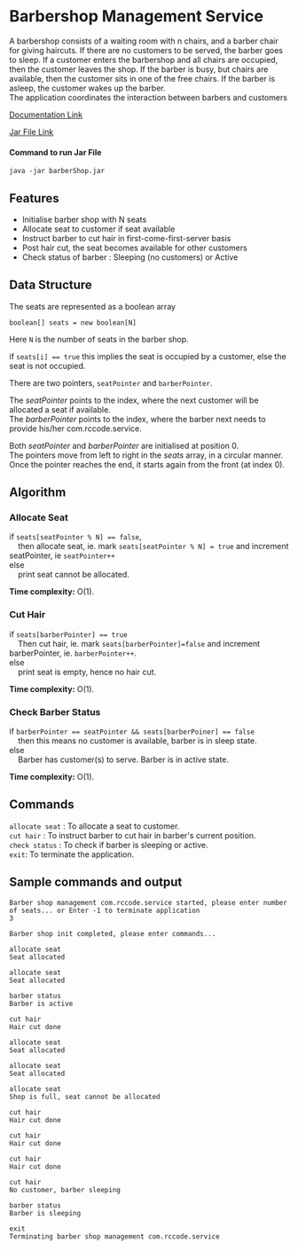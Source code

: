 # Barbershop Management Service

A barbershop consists of a waiting room with n chairs, and a barber chair for giving haircuts. If there are no customers to be served, the barber goes to sleep. If a customer enters the barbershop and all chairs are occupied, then the customer leaves the shop. If the barber is busy, but chairs are available, then the customer sits in one of the free chairs. If the barber is asleep, the customer wakes up the barber.  
The application coordinates the interaction between barbers and customers

[Documentation Link](https://docs.google.com/document/d/1A3F7NU3UjZPpfK9ws891XRsri9ssoMEMFHYZ0spsziI/edit?usp=sharing)

[Jar File Link](https://drive.google.com/file/d/1S4w-RfbqA554DKCGxCVdQwBCe8MEwaTT/view?usp=sharing)

#### Command to run Jar File
```
java -jar barberShop.jar
```

## Features
- Initialise barber shop with N seats
- Allocate seat to customer if seat available
- Instruct barber to cut hair in first-come-first-server basis
- Post hair cut, the seat becomes available for other customers
- Check status of barber : Sleeping (no customers) or Active

## Data Structure
The seats are represented as a boolean array
```
boolean[] seats = new boolean[N]
```

Here `N` is the number of seats in the barber shop.

if 	`seats[i] == true` this implies the seat is occupied by a customer, else the seat is not occupied.  

There are two pointers, `seatPointer` and `barberPointer`.

The *seatPointer* points to the index, where the next customer will be allocated a seat if available.  
The *barberPointer* points to the index, where the barber next needs to provide his/her com.rccode.service.  

Both *seatPointer* and *barberPointer* are initialised at position 0.  
The pointers move from left to right in the *seats* array, in a circular manner. Once the pointer reaches the end, it starts again from the front (at index 0).  

## Algorithm

### Allocate Seat
if `seats[seatPointer % N] == false`,   
&nbsp;&nbsp;&nbsp;&nbsp;then allocate seat, ie. mark `seats[seatPointer % N] = true` and increment seatPointer, ie `seatPointer++`  
else  
&nbsp;&nbsp;&nbsp;&nbsp;print seat cannot be allocated.  

**Time complexity:** O(1). 

### Cut Hair
if `seats[barberPointer] == true`  
&nbsp;&nbsp;&nbsp;&nbsp;Then cut hair, ie. mark `seats[barberPointer]=false` and increment barberPointer, ie. `barberPointer++`.   
else  
&nbsp;&nbsp;&nbsp;&nbsp;print seat is empty, hence no hair cut.  

**Time complexity:** O(1). 

### Check Barber Status
if `barberPointer == seatPointer && seats[barberPoiner] == false`  
&nbsp;&nbsp;&nbsp;&nbsp;then this means no customer is available, barber is in sleep state.    
else  
&nbsp;&nbsp;&nbsp;&nbsp;Barber has customer(s) to serve. Barber is in active state.  

**Time complexity:** O(1). 

## Commands
`allocate seat` : To allocate a seat to customer.   
`cut hair` : To instruct barber to cut hair in barber's current position.    
`check status` : To check if barber is sleeping or active.  
`exit`: To terminate the application.  

## Sample commands and output
```
Barber shop management com.rccode.service started, please enter number of seats... or Enter -1 to terminate application
3

Barber shop init completed, please enter commands...

allocate seat
Seat allocated

allocate seat
Seat allocated

barber status
Barber is active

cut hair
Hair cut done

allocate seat
Seat allocated

allocate seat
Seat allocated

allocate seat
Shop is full, seat cannot be allocated

cut hair
Hair cut done

cut hair
Hair cut done

cut hair
Hair cut done

cut hair
No customer, barber sleeping

barber status
Barber is sleeping

exit
Terminating barber shop management com.rccode.service
```
